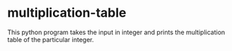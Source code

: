 # multiplication-table
This python program takes the input in integer and prints the multiplication table of the particular integer.
